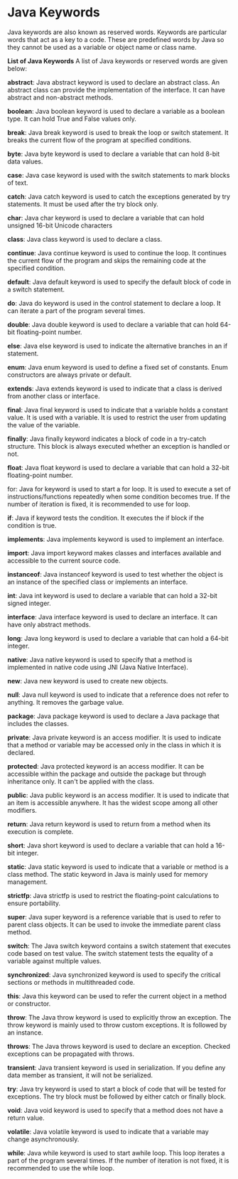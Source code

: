 # Java Keywords

Java keywords are also known as reserved words. Keywords are particular words that act as a key to a code. These are predefined words by Java so they cannot be used as a variable or object name or class name.

**List of Java Keywords**
A list of Java keywords or reserved words are given below:

**abstract**: Java abstract keyword is used to declare an abstract class. An abstract class can provide the implementation of the interface. It can have abstract and non-abstract methods.

**boolean**: Java boolean keyword is used to declare a variable as a boolean type. It can hold True and False values only.

**break**: Java break keyword is used to break the loop or switch statement. It breaks the current flow of the program at specified conditions.

**byte**: Java byte keyword is used to declare a variable that can hold 8-bit data values.

**case**: Java case keyword is used with the switch statements to mark blocks of text.

**catch**: Java catch keyword is used to catch the exceptions generated by try statements. It must be used after the try block only.

**char**: Java char keyword is used to declare a variable that can hold unsigned 16-bit Unicode characters

**class**: Java class keyword is used to declare a class.

**continue**: Java continue keyword is used to continue the loop. It continues the current flow of the program and skips the remaining code at the specified condition.

**default**: Java default keyword is used to specify the default block of code in a switch statement.

**do**: Java do keyword is used in the control statement to declare a loop. It can iterate a part of the program several times.

**double**: Java double keyword is used to declare a variable that can hold 64-bit floating-point number.

**else**: Java else keyword is used to indicate the alternative branches in an if statement.

**enum**: Java enum keyword is used to define a fixed set of constants. Enum constructors are always private or default.

**extends**: Java extends keyword is used to indicate that a class is derived from another class or interface.

**final**: Java final keyword is used to indicate that a variable holds a constant value. It is used with a variable. It is used to restrict the user from updating the value of the variable.

**finally**: Java finally keyword indicates a block of code in a try-catch structure. This block is always executed whether an exception is handled or not.

**float**: Java float keyword is used to declare a variable that can hold a 32-bit floating-point number.

for: Java for keyword is used to start a for loop. It is used to execute a set of instructions/functions repeatedly when some condition becomes true. If the number of iteration is fixed, it is recommended to use for loop.

**if**: Java if keyword tests the condition. It executes the if block if the condition is true.

**implements**: Java implements keyword is used to implement an interface.

**import**: Java import keyword makes classes and interfaces available and accessible to the current source code.

**instanceof**: Java instanceof keyword is used to test whether the object is an instance of the specified class or implements an interface.

**int**: Java int keyword is used to declare a variable that can hold a 32-bit signed integer.

**interface**: Java interface keyword is used to declare an interface. It can have only abstract methods.

**long**: Java long keyword is used to declare a variable that can hold a 64-bit integer.

**native**: Java native keyword is used to specify that a method is implemented in native code using JNI (Java Native Interface).

**new**: Java new keyword is used to create new objects.

**null**: Java null keyword is used to indicate that a reference does not refer to anything. It removes the garbage value.

**package**: Java package keyword is used to declare a Java package that includes the classes.

**private**: Java private keyword is an access modifier. It is used to indicate that a method or variable may be accessed only in the class in which it is declared.

**protected**: Java protected keyword is an access modifier. It can be accessible within the package and outside the package but through inheritance only. It can't be applied with the class.

**public**: Java public keyword is an access modifier. It is used to indicate that an item is accessible anywhere. It has the widest scope among all other modifiers.

**return**: Java return keyword is used to return from a method when its execution is complete.

**short**: Java short keyword is used to declare a variable that can hold a 16-bit integer.

**static**: Java static keyword is used to indicate that a variable or method is a class method. The static keyword in Java is mainly used for memory management.

**strictfp**: Java strictfp is used to restrict the floating-point calculations to ensure portability.

**super**: Java super keyword is a reference variable that is used to refer to parent class objects. It can be used to invoke the immediate parent class method.

**switch**: The Java switch keyword contains a switch statement that executes code based on test value. The switch statement tests the equality of a variable against multiple values.

**synchronized**: Java synchronized keyword is used to specify the critical sections or methods in multithreaded code.

**this**: Java this keyword can be used to refer the current object in a method or constructor.

**throw**: The Java throw keyword is used to explicitly throw an exception. The throw keyword is mainly used to throw custom exceptions. It is followed by an instance.

**throws**: The Java throws keyword is used to declare an exception. Checked exceptions can be propagated with throws.

**transient**: Java transient keyword is used in serialization. If you define any data member as transient, it will not be serialized.

**try**: Java try keyword is used to start a block of code that will be tested for exceptions. The try block must be followed by either catch or finally block.

**void**: Java void keyword is used to specify that a method does not have a return value.

**volatile**: Java volatile keyword is used to indicate that a variable may change asynchronously.

**while**: Java while keyword is used to start awhile loop. This loop iterates a part of the program several times. If the number of iteration is not fixed, it is recommended to use the while loop.